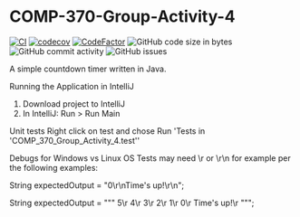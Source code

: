 # COMP-370-Group-Activity-4 

[![CI](https://github.com/dustinn1/COMP-370-Group-Activity-4/actions/workflows/main.yml/badge.svg)](https://github.com/dustinn1/COMP-370-Group-Activity-4/actions/workflows/main.yml)
[![codecov](https://codecov.io/gh/dustinn1/COMP-370-Group-Activity-4/branch/main/graph/badge.svg?token=D1GGP9IJJ3)](https://codecov.io/gh/dustinn1/COMP-370-Group-Activity-4)
[![CodeFactor](https://www.codefactor.io/repository/github/dustinn1/comp-370-group-activity-4/badge)](https://www.codefactor.io/repository/github/dustinn1/comp-370-group-activity-4)
![GitHub code size in bytes](https://img.shields.io/github/languages/code-size/dustinn1/COMP-370-Group-Activity-4)
![GitHub commit activity](https://img.shields.io/github/commit-activity/w/dustinn1/COMP-370-Group-Activity-4)
![GitHub issues](https://img.shields.io/github/issues/dustinn1/COMP-370-Group-Activity-4)


A simple countdown timer written in Java.

Running the Application in IntelliJ
1. Download project to IntelliJ
2. In IntelliJ: Run > Run Main

Unit tests
Right click on test and chose Run 'Tests in 'COMP_370_Group_Activity_4.test''

Debugs for Windows vs Linux OS
Tests may need \r or \r\n for example per the following examples:

String expectedOutput = "0\r\nTime's up!\r\n";

String expectedOutput = """
                5\r
                4\r
                3\r
                2\r
                1\r
                0\r
                Time's up!\r
                """;

